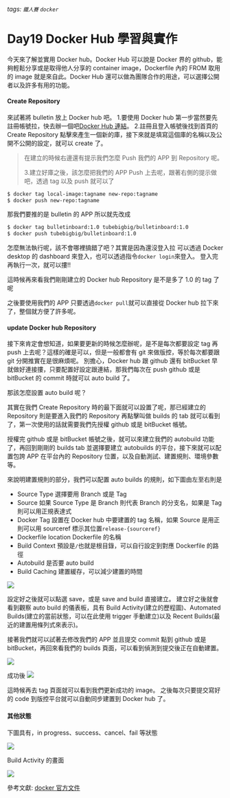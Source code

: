 ###### tags: `鐵人賽` `docker`

# Day19 Docker Hub 學習與實作

今天來了解並實用 Docker hub。Docker Hub 可以說是 Docker 界的 github，能夠輕鬆分享或是取得他人分享的 container image，Dockerfile 內的 FROM 取用的 image 就是來自此。Docker Hub 還可以做為團隊合作的用途，可以選擇公開者以及許多有用的功能。

#### Create Repository

來試著將 bulletin 放上 Docker hub 吧。 1.要使用 Docker hub 第一步當然要先註冊帳號拉，快去辦一個吧[Docker Hub 連結](https://hub.docker.com)。 2.註冊且登入帳號後找到首頁的 Create Repository 點擊來產生一個新的庫，接下來就是填寫這個庫的名稱以及公開不公開的設定，就可以 create 了。

> 在建立的時候右邊還有提示我們怎麼 Push 我們的 APP 到 Repository 呢。
>
> 3.建立好庫之後，該怎麼把我們的 APP Push 上去呢，跟著右側的提示做吧，透過 tag 以及 push 就可以了

```bash
$ docker tag local-image:tagname new-repo:tagname
$ docker push new-repo:tagname
```

那我們要推的是 bulletin 的 APP 所以就先改成

```bash
$ docker tag bulletinboard:1.0 tubebigbig/bulletinboard:1.0
$ docker push tubebigbig/bulletinboard:1.0
```

怎麼無法執行呢，該不會哪裡搞錯了吧？其實是因為還沒登入拉
可以透過 Docker desktop 的 dashboard 來登入，也可以透過指令`docker login`來登入。
登入完再執行一次，就可以摟!!

這時候再來看我們剛剛建立的 Docker hub Repository 是不是多了 1.0 的 tag 了呢

之後要使用我們的 APP 只要透過`docker pull`就可以直接從 Docker hub 拉下來了，整個就方便了許多呢。

#### update Docker hub Repository

接下來肯定會想知道，如果要更新的時候怎麼辦呢，是不是每次都要設定 tag 再 push 上去呢？這樣的確是可以，但是一般都會有 git 來做版控，等於每次都要跟 git 分開推實在是很麻煩呢。
別擔心，Docker hub 跟 github 還有 bitBucket 早就做好連接摟，只要配置好設定跟連結，那我們每次在 push github 或是 bitBucket 的 commit 時就可以 auto build 了。

那該怎麼設置 auto build 呢？

其實在我們 Create Repository 時的最下面就可以設置了呢，那已經建立的 Repository 則是要進入我們的 Repository 再點擊叫做 builds 的 tab 就可以看到了，第一次使用的話就需要我們先授權 github 或是 bitBucket 帳號。

授權完 github 或是 bitBucket 帳號之後，就可以來建立我們的 autobuild 功能了，再回到剛剛的 builds tab 並選擇要建立 autobuilds 的平台，接下來就可以配置包誇 APP 在平台內的 Repository 位置，以及自動測試、建置規則、環境參數等。

來說明建置規則的部分，我們可以配置 auto builds 的規則，如下圖由左至右則是

- Source Type
  選擇要用 Branch 或是 Tag
- Source
  如果 Source Type 是 Branch 則代表 Branch 的分支名，如果是 Tag 則可以用正規表達式
- Docker Tag
  設置在 Docker hub 中要建置的 tag 名稱，如果 Source 是用正則可以用 sourceref 標示其位置`release-{sourceref}`
- Dockerfile location
  Dockerfile 的名稱
- Build Context
  預設是`/`也就是根目錄，可以自行設定到對應 Dockerfile 的路徑
- Autobuild
  是否要 auto build
- Build Caching
  建置緩存，可以減少建置的時間

![](https://i.imgur.com/fSuscl9.png)

設定好之後就可以點選 save，或是 save and build 直接建立。
建立好之後就會看到觀察 auto build 的儀表板，具有 Build Activity(建立的歷程圖)、Automated Builds(建立的當前狀態，可以在此使用 trigger 手動建立)以及 Recent Builds(最近的建置用條列式來表示)。

接著我們就可以試著去修改我們的 APP 並且提交 commit 點到 github 或是 bitBucket，再回來看我們的 builds 頁面，可以看到偵測到提交後正在自動建置。

![](https://i.imgur.com/KkUGUpl.png)

成功後
![](https://i.imgur.com/EBprLU3.png)

這時候再去 tag 頁面就可以看到我們更新成功的 image。
之後每次只要提交寫好的 code 到版控平台就可以自動同步建置到 Docker hub 了。

#### 其他狀態

下圖具有，in progress、success、cancel、fail 等狀態

![](https://i.imgur.com/c2BfoUZ.png)

Build Activity 的畫面

![](https://i.imgur.com/6cCY5ky.png)

參考文獻:
[docker 官方文件](https://docs.docker.com/)
